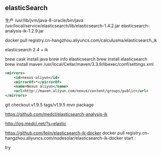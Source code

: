 elasticSearch
-----

生产
/usr/lib/jvm/java-8-oracle/bin/java
/usr/local/service/elasticsearch/lib/elasticsearch-1.4.2.jar
elasticsearch-analysis-ik-1.2.9.jar


docker pull registry.cn-hangzhou.aliyuncs.com/calculusma/elasticsearch_ik

elasticsearch 2.4 + ik



brew cask install java
brew info elasticsearch
brew install elasticsearch
brew install maven
/usr/local/Cellar/maven/3.3.9/libexec/conf/settings.xml
```xml
<mirrors>
	<id>nexus-aliyun</id>
	<mirrorOf>*</mirrorOf>
	<name>Nexus aliyun</name>
	<url>http://maven.aliyun.com/nexus/content/groups/public</url>
</mirrors>
```

git checkout v1.9.5 tags/v1.9.5
mvn package



https://github.com/medcl/elasticsearch-analysis-ik

http://log.medcl.net/?s=elastic


https://github.com/feiin/elasticsearch-ik-docker
docker pull registry.cn-hangzhou.aliyuncs.com/nodesolar/elasticsearch-ik-docker
start :


try
